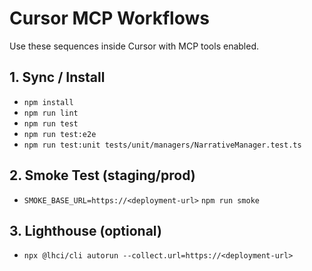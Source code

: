 # Cursor MCP Workflows

Use these sequences inside Cursor with MCP tools enabled.

## 1. Sync / Install
- `npm install`
- `npm run lint`
- `npm run test`
- `npm run test:e2e`
- `npm run test:unit tests/unit/managers/NarrativeManager.test.ts`

## 2. Smoke Test (staging/prod)
- `SMOKE_BASE_URL=https://<deployment-url>` `npm run smoke`

## 3. Lighthouse (optional)
- `npx @lhci/cli autorun --collect.url=https://<deployment-url>`

